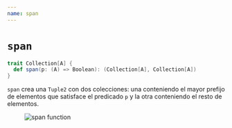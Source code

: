 ```yaml
---
name: span
---
```


# `span`

~~~ scala
trait Collection[A] {
  def span(p: (A) => Boolean): (Collection[A], Collection[A])
}
~~~

`span` crea una `Tuple2` con dos colecciones: una conteniendo el mayor prefijo de elementos que satisface el predicado `p` y la otra conteniendo el resto de elementos.

<figure class="diagram">
  <img src="../images/span.svg" alt="span function">
  <!-- <figcaption class="diagram-desc"></figcaption> -->
</figure>

